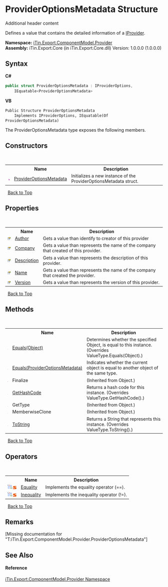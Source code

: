 # ProviderOptionsMetadata Structure
Additional header content 

Defines a value that contains the detailed information of a <a href="T_iTin_Export_ComponentModel_Provider_IProvider">IProvider</a>.

**Namespace:**&nbsp;<a href="N_iTin_Export_ComponentModel_Provider">iTin.Export.ComponentModel.Provider</a><br />**Assembly:**&nbsp;iTin.Export.Core (in iTin.Export.Core.dll) Version: 1.0.0.0 (1.0.0.0)

## Syntax

**C#**<br />
``` C#
public struct ProviderOptionsMetadata : IProviderOptions, 
	IEquatable<ProviderOptionsMetadata>
```

**VB**<br />
``` VB
Public Structure ProviderOptionsMetadata
	Implements IProviderOptions, IEquatable(Of ProviderOptionsMetadata)
```

The ProviderOptionsMetadata type exposes the following members.


## Constructors
&nbsp;<table><tr><th></th><th>Name</th><th>Description</th></tr><tr><td>![Public method](media/pubmethod.gif "Public method")</td><td><a href="M_iTin_Export_ComponentModel_Provider_ProviderOptionsMetadata__ctor">ProviderOptionsMetadata</a></td><td>
Initializes a new instance of the ProviderOptionsMetadata struct.</td></tr></table>&nbsp;
<a href="#provideroptionsmetadata-structure">Back to Top</a>

## Properties
&nbsp;<table><tr><th></th><th>Name</th><th>Description</th></tr><tr><td>![Public property](media/pubproperty.gif "Public property")</td><td><a href="P_iTin_Export_ComponentModel_Provider_ProviderOptionsMetadata_Author">Author</a></td><td>
Gets a value than identify to creator of this provider</td></tr><tr><td>![Public property](media/pubproperty.gif "Public property")</td><td><a href="P_iTin_Export_ComponentModel_Provider_ProviderOptionsMetadata_Company">Company</a></td><td>
Gets a value than represents the name of the company that created of this provider.</td></tr><tr><td>![Public property](media/pubproperty.gif "Public property")</td><td><a href="P_iTin_Export_ComponentModel_Provider_ProviderOptionsMetadata_Description">Description</a></td><td>
Gets a value than represents the description of this provider.</td></tr><tr><td>![Public property](media/pubproperty.gif "Public property")</td><td><a href="P_iTin_Export_ComponentModel_Provider_ProviderOptionsMetadata_Name">Name</a></td><td>
Gets a value than represents the name of the company that created the provider.</td></tr><tr><td>![Public property](media/pubproperty.gif "Public property")</td><td><a href="P_iTin_Export_ComponentModel_Provider_ProviderOptionsMetadata_Version">Version</a></td><td>
Gets a value than represents the version of this provider.</td></tr></table>&nbsp;
<a href="#provideroptionsmetadata-structure">Back to Top</a>

## Methods
&nbsp;<table><tr><th></th><th>Name</th><th>Description</th></tr><tr><td>![Public method](media/pubmethod.gif "Public method")</td><td><a href="M_iTin_Export_ComponentModel_Provider_ProviderOptionsMetadata_Equals_1">Equals(Object)</a></td><td>
Determines whether the specified Object, is equal to this instance.
 (Overrides ValueType.Equals(Object).)</td></tr><tr><td>![Public method](media/pubmethod.gif "Public method")</td><td><a href="M_iTin_Export_ComponentModel_Provider_ProviderOptionsMetadata_Equals">Equals(ProviderOptionsMetadata)</a></td><td>
Indicates whether the current object is equal to another object of the same type.</td></tr><tr><td>![Protected method](media/protmethod.gif "Protected method")</td><td>Finalize</td><td> (Inherited from Object.)</td></tr><tr><td>![Public method](media/pubmethod.gif "Public method")</td><td><a href="M_iTin_Export_ComponentModel_Provider_ProviderOptionsMetadata_GetHashCode">GetHashCode</a></td><td>
Returns a hash code for this instance.
 (Overrides ValueType.GetHashCode().)</td></tr><tr><td>![Public method](media/pubmethod.gif "Public method")</td><td>GetType</td><td> (Inherited from Object.)</td></tr><tr><td>![Protected method](media/protmethod.gif "Protected method")</td><td>MemberwiseClone</td><td> (Inherited from Object.)</td></tr><tr><td>![Public method](media/pubmethod.gif "Public method")</td><td><a href="M_iTin_Export_ComponentModel_Provider_ProviderOptionsMetadata_ToString">ToString</a></td><td>
Returns a String that represents this instance.
 (Overrides ValueType.ToString().)</td></tr></table>&nbsp;
<a href="#provideroptionsmetadata-structure">Back to Top</a>

## Operators
&nbsp;<table><tr><th></th><th>Name</th><th>Description</th></tr><tr><td>![Public operator](media/puboperator.gif "Public operator")![Static member](media/static.gif "Static member")</td><td><a href="M_iTin_Export_ComponentModel_Provider_ProviderOptionsMetadata_op_Equality">Equality</a></td><td>
Implements the equality operator (==).</td></tr><tr><td>![Public operator](media/puboperator.gif "Public operator")![Static member](media/static.gif "Static member")</td><td><a href="M_iTin_Export_ComponentModel_Provider_ProviderOptionsMetadata_op_Inequality">Inequality</a></td><td>
Implements the inequality operator (!=).</td></tr></table>&nbsp;
<a href="#provideroptionsmetadata-structure">Back to Top</a>

## Remarks
\[Missing <remarks> documentation for "T:iTin.Export.ComponentModel.Provider.ProviderOptionsMetadata"\]

## See Also


#### Reference
<a href="N_iTin_Export_ComponentModel_Provider">iTin.Export.ComponentModel.Provider Namespace</a><br />